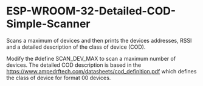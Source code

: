 # ESP-WROOM-32-Detailed-COD-Simple-Scanner
Scans a maximum of devices and then prints the devices addresses, RSSI and a detailed description of the class of device (COD).

Modify the #define SCAN_DEV_MAX to scan a maximum number of devices.
The detailed COD description is based in the https://www.ampedrftech.com/datasheets/cod_definition.pdf which defines the class of device for format 00 devices.
